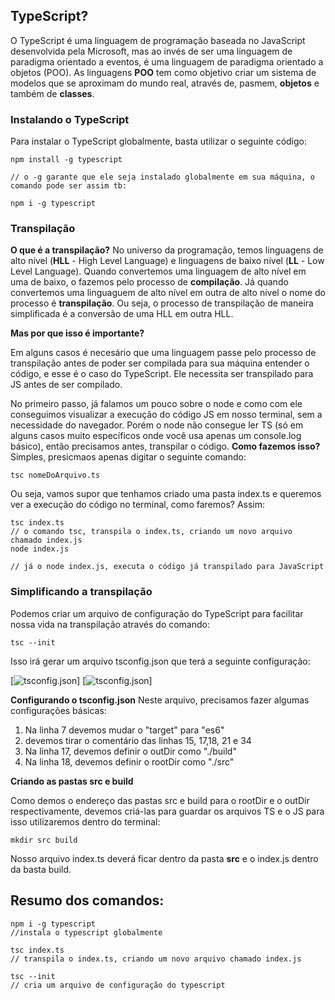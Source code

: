 ## **TypeScript?**
O TypeScript é uma linguagem de programação baseada no JavaScript desenvolvida pela Microsoft, mas ao invés de ser uma linguagem de paradigma orientado a eventos, é uma linguagem de paradigma orientado a objetos (POO). As linguagens **POO** tem como objetivo criar um sistema de modelos que se aproximam do mundo real, através de, pasmem, **objetos** e também de **classes**.

### **Instalando o TypeScript**

Para instalar o TypeScript globalmente, basta utilizar o seguinte código:

```
npm install -g typescript

// o -g garante que ele seja instalado globalmente em sua máquina, o comando pode ser assim tb:

npm i -g typescript 
```
### **Transpilação**

**O que é a transpilação?** No universo da programação, temos linguagens de alto nível (**HLL** - High Level Language) e linguagens de baixo nível (**LL** - Low Level Language). Quando convertemos uma linguagem de alto nível em uma de baixo, o fazemos pelo processo de **compilação**. Já quando convertemos uma linguaguem de alto nível em outra de alto nível o nome do processo é **transpilação**. Ou seja, o processo de transpilação de maneira simplificada é a conversão de uma HLL em outra HLL.

**Mas por que isso é importante?** 

Em alguns casos é necesário que uma linguagem passe pelo processo de transpilação antes de poder ser compilada para sua máquina entender o código, e esse é o caso do TypeScript. Ele necessita ser transpilado para JS antes de ser compilado. 

No primeiro passo, já falamos um pouco sobre o node e como com ele conseguimos visualizar a execução do código JS em nosso terminal, sem a necessidade do navegador. Porém o node não consegue ler TS (só em alguns casos muito específicos onde você usa apenas um console.log básico), então precisamos antes, transpilar o código. **Como fazemos isso?** Simples, presicmaos apenas digitar o seguinte comando:

```
tsc nomeDoArquivo.ts
```

Ou seja, vamos supor que tenhamos criado uma pasta index.ts e queremos ver a execução do código no terminal, como faremos? Assim:

```
tsc index.ts
// o comando tsc, transpila o index.ts, criando um novo arquivo chamado index.js
node index.js

// já o node index.js, executa o código já transpilado para JavaScript

```


### **Simplificando a transpilação**

Podemos criar um arquivo de configuração do TypeScript para facilitar nossa vida na transpilação através do comando:

```
tsc --init
```

Isso irá gerar um arquivo tsconfig.json que terá a seguinte configuração:

[![tsconfig.json](https://imgur.com/ZSTFtZz)]
[![tsconfig.json](https://imgur.com/q1Qt4AY)]

**Configurando o tsconfig.json**
Neste arquivo, precisamos fazer algumas configurações básicas:

1. Na linha 7 devemos mudar o "target" para "es6"
2. devemos tirar o comentário das linhas 15, 17,18, 21 e 34
3. Na linha 17, devemos definir o outDir como "./build"
4. Na linha 18, devemos definir o rootDir como "./src"

**Criando as pastas src e build**

Como demos o endereço das pastas src e build para o rootDir e o outDir respectivamente, devemos criá-las para guardar os arquivos TS e o JS para isso utilizaremos dentro do terminal:

```
mkdir src build
```
Nosso arquivo index.ts deverá ficar dentro da pasta **src** e o index.js dentro da basta build.

## **Resumo dos comandos:**

```
npm i -g typescript 
//instala o typescript globalmente

tsc index.ts
// transpila o index.ts, criando um novo arquivo chamado index.js

tsc --init
// cria um arquivo de configuração do typescript

```